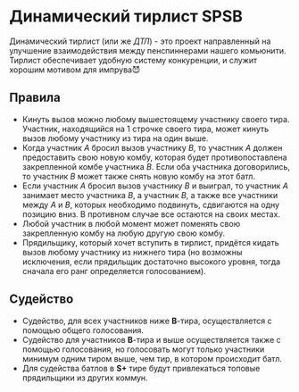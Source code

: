 ﻿# Динамический тирлист SPSB

Динамический тирлист (или же *ДТЛ*) - это проект направленный на улучшение взаимодействия между пенспиннерами нашего комьюнити. Тирлист обеспечивает удобную систему конкуренции, и служит хорошим мотивом для импрува😈

## Правила
- Кинуть вызов можно любому вышестоящему участнику своего тира. Участник, находящийся на 1 строчке своего тира, может кинуть вызов любому участнику из тира на один выше.
- Когда участник *A* бросил вызов участнику *B*, то участник *A* должен предоставить свою новую комбу, которая будет противопоставлена закрепленной комбе участника *B*. Если оба участника договорились, то участник *B* может также снять новую комбу на этот батл.
- Если участник *A* бросил вызов участнику *B* и выиграл, то участник *A* занимает место участника *B*, а участник *B*, а также все участники между *A* и *B*, которых необходимо подвинуть, сдвигаются на одну позицию вниз. В противном случае все остаются на своих местах.																					
- Любой участник в любой момент может поменять свою закрепленную комбу на любую другую свою комбу.
- Прядильщику, который хочет вступить в тирлист, придётся кидать вызов любому участнику из нижнего тира (но возможны исключения, если прядильщик достаточно высокого уровня, тогда сначала его ранг определяется голосованием).																	

## Судейство
- Судейство, для всех участников ниже **B**-тира, осуществляется с помощью общего голосования.							
- Судейство для участников **B**-тира и выше осуществляется также с помощью голосования, но голосовать могут только участники минимум одним тиром выше, чем тир, в котором происходит батл.														
- Для судейства батлов в **S+** тире будут привлекаться топовые прядильщики из других коммун.							

